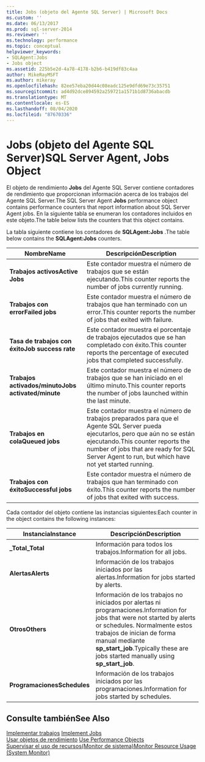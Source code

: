 ```yaml
---
title: Jobs (objeto del Agente SQL Server) | Microsoft Docs
ms.custom: ''
ms.date: 06/13/2017
ms.prod: sql-server-2014
ms.reviewer: ''
ms.technology: performance
ms.topic: conceptual
helpviewer_keywords:
- SQLAgent:Jobs
- Jobs object
ms.assetid: 225b5e2d-4a78-4178-b2b6-b419df83c4aa
author: MikeRayMSFT
ms.author: mikeray
ms.openlocfilehash: 82ee57eba20d44c08eadc125e9dfd69e73c35751
ms.sourcegitcommit: ad4d92dce894592a259721a1571b1d8736abacdb
ms.translationtype: MT
ms.contentlocale: es-ES
ms.lasthandoff: 08/04/2020
ms.locfileid: "87670336"
---
```

# <a name="sql-server-agent-jobs-object"></a><span data-ttu-id="52e8b-102">Jobs (objeto del Agente SQL Server)</span><span class="sxs-lookup"><span data-stu-id="52e8b-102">SQL Server Agent, Jobs Object</span></span>
  <span data-ttu-id="52e8b-103">El objeto de rendimiento **Jobs** del Agente SQL Server contiene contadores de rendimiento que proporcionan información acerca de los trabajos del Agente SQL Server.</span><span class="sxs-lookup"><span data-stu-id="52e8b-103">The SQL Server Agent **Jobs** performance object contains performance counters that report information about SQL Server Agent jobs.</span></span> <span data-ttu-id="52e8b-104">En la siguiente tabla se enumeran los contadores incluidos en este objeto.</span><span class="sxs-lookup"><span data-stu-id="52e8b-104">The table below lists the counters that this object contains.</span></span>  
  
 <span data-ttu-id="52e8b-105">La tabla siguiente contiene los contadores de **SQLAgent:Jobs** .</span><span class="sxs-lookup"><span data-stu-id="52e8b-105">The table below contains the **SQLAgent:Jobs** counters.</span></span>  
  
|<span data-ttu-id="52e8b-106">Nombre</span><span class="sxs-lookup"><span data-stu-id="52e8b-106">Name</span></span>|<span data-ttu-id="52e8b-107">Descripción</span><span class="sxs-lookup"><span data-stu-id="52e8b-107">Description</span></span>|  
|----------|-----------------|  
|<span data-ttu-id="52e8b-108">**Trabajos activos**</span><span class="sxs-lookup"><span data-stu-id="52e8b-108">**Active Jobs**</span></span>|<span data-ttu-id="52e8b-109">Este contador muestra el número de trabajos que se están ejecutando.</span><span class="sxs-lookup"><span data-stu-id="52e8b-109">This counter reports the number of jobs currently running.</span></span>|  
|<span data-ttu-id="52e8b-110">**Trabajos con error**</span><span class="sxs-lookup"><span data-stu-id="52e8b-110">**Failed jobs**</span></span>|<span data-ttu-id="52e8b-111">Este contador muestra el número de trabajos que han terminado con un error.</span><span class="sxs-lookup"><span data-stu-id="52e8b-111">This counter reports the number of jobs that exited with failure.</span></span>|  
|<span data-ttu-id="52e8b-112">**Tasa de trabajos con éxito**</span><span class="sxs-lookup"><span data-stu-id="52e8b-112">**Job success rate**</span></span>|<span data-ttu-id="52e8b-113">Este contador muestra el porcentaje de trabajos ejecutados que se han completado con éxito.</span><span class="sxs-lookup"><span data-stu-id="52e8b-113">This counter reports the percentage of executed jobs that completed successfully.</span></span>|  
|<span data-ttu-id="52e8b-114">**Trabajos activados/minuto**</span><span class="sxs-lookup"><span data-stu-id="52e8b-114">**Jobs activated/minute**</span></span>|<span data-ttu-id="52e8b-115">Este contador muestra el número de trabajos que se han iniciado en el último minuto.</span><span class="sxs-lookup"><span data-stu-id="52e8b-115">This counter reports the number of jobs launched within the last minute.</span></span>|  
|<span data-ttu-id="52e8b-116">**Trabajos en cola**</span><span class="sxs-lookup"><span data-stu-id="52e8b-116">**Queued jobs**</span></span>|<span data-ttu-id="52e8b-117">Este contador muestra el número de trabajos preparados para que el Agente SQL Server pueda ejecutarlos, pero que aún no se están ejecutando.</span><span class="sxs-lookup"><span data-stu-id="52e8b-117">This counter reports the number of jobs that are ready for SQL Server Agent to run, but which have not yet started running.</span></span>|  
|<span data-ttu-id="52e8b-118">**Trabajos con éxito**</span><span class="sxs-lookup"><span data-stu-id="52e8b-118">**Successful jobs**</span></span>|<span data-ttu-id="52e8b-119">Este contador muestra el número de trabajos que han terminado con éxito.</span><span class="sxs-lookup"><span data-stu-id="52e8b-119">This counter reports the number of jobs that exited with success.</span></span>|  
  
 <span data-ttu-id="52e8b-120">Cada contador del objeto contiene las instancias siguientes:</span><span class="sxs-lookup"><span data-stu-id="52e8b-120">Each counter in the object contains the following instances:</span></span>  
  
|<span data-ttu-id="52e8b-121">Instancia</span><span class="sxs-lookup"><span data-stu-id="52e8b-121">Instance</span></span>|<span data-ttu-id="52e8b-122">Descripción</span><span class="sxs-lookup"><span data-stu-id="52e8b-122">Description</span></span>|  
|--------------|-----------------|  
|<span data-ttu-id="52e8b-123">**_Total**</span><span class="sxs-lookup"><span data-stu-id="52e8b-123">**_Total**</span></span>|<span data-ttu-id="52e8b-124">Información para todos los trabajos.</span><span class="sxs-lookup"><span data-stu-id="52e8b-124">Information for all jobs.</span></span>|  
|<span data-ttu-id="52e8b-125">**Alertas**</span><span class="sxs-lookup"><span data-stu-id="52e8b-125">**Alerts**</span></span>|<span data-ttu-id="52e8b-126">Información de los trabajos iniciados por las alertas.</span><span class="sxs-lookup"><span data-stu-id="52e8b-126">Information for jobs started by alerts.</span></span>|  
|<span data-ttu-id="52e8b-127">**Otros**</span><span class="sxs-lookup"><span data-stu-id="52e8b-127">**Others**</span></span>|<span data-ttu-id="52e8b-128">Información de los trabajos no iniciados por alertas ni programaciones.</span><span class="sxs-lookup"><span data-stu-id="52e8b-128">Information for jobs that were not started by alerts or schedules.</span></span> <span data-ttu-id="52e8b-129">Normalmente estos trabajos de inician de forma manual mediante **sp_start_job**.</span><span class="sxs-lookup"><span data-stu-id="52e8b-129">Typically these are jobs started manually using **sp_start_job**.</span></span>|  
|<span data-ttu-id="52e8b-130">**Programaciones**</span><span class="sxs-lookup"><span data-stu-id="52e8b-130">**Schedules**</span></span>|<span data-ttu-id="52e8b-131">Información de los trabajos iniciados por las programaciones.</span><span class="sxs-lookup"><span data-stu-id="52e8b-131">Information for jobs started by schedules.</span></span>|  
  
## <a name="see-also"></a><span data-ttu-id="52e8b-132">Consulte también</span><span class="sxs-lookup"><span data-stu-id="52e8b-132">See Also</span></span>  
 <span data-ttu-id="52e8b-133">[Implementar trabajos](../../ssms/agent/implement-jobs.md) </span><span class="sxs-lookup"><span data-stu-id="52e8b-133">[Implement Jobs](../../ssms/agent/implement-jobs.md) </span></span>  
 <span data-ttu-id="52e8b-134">[Usar objetos de rendimiento](../../ssms/agent/use-performance-objects.md) </span><span class="sxs-lookup"><span data-stu-id="52e8b-134">[Use Performance Objects](../../ssms/agent/use-performance-objects.md) </span></span>  
 [<span data-ttu-id="52e8b-135">Supervisar el uso de recursos&#40;Monitor de sistema&#41;</span><span class="sxs-lookup"><span data-stu-id="52e8b-135">Monitor Resource Usage &#40;System Monitor&#41;</span></span>](monitor-resource-usage-system-monitor.md)  
  
  
